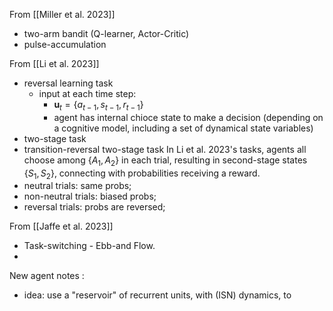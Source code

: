 From [[Miller et al. 2023]]
- two-arm bandit (Q-learner, Actor-Critic)
- pulse-accumulation

From [[Li et al. 2023]]
- reversal learning task
	- input at each time step: 
		- $\mathbf{u}_t = \{ a_{t - 1}, s_{t - 1}, r_{t - 1} \}$
		- agent has internal chioce state to make a decision (depending on a cognitive model, including a set of dynamical state variables)
- two-stage task
- transition-reversal two-stage task
In Li et al. 2023's tasks, agents all choose among $\{  A_{1}, A_{2} \}$ in each trial, resulting in second-stage states $\{ S_{1}, S_{2} \}$, connecting with probabilities receiving a reward. 
- neutral trials: same probs; 
- non-neutral trials: biased probs;
- reversal trials: probs are reversed;


From [[Jaffe et al. 2023]]
- Task-switching - Ebb-and Flow.
- 


New agent notes :
- idea: use a "reservoir" of recurrent units, with (ISN) dynamics, to 